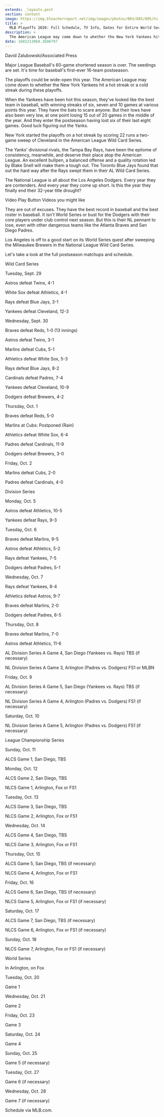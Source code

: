 ```yaml
--- 
extends: _layouts.post 
section: content 
image: https://img.bleacherreport.net/img/images/photos/003/885/895/hi-res-9fbb50e40ce37d6990b233c9a4ef8d61_crop_exact.jpg?w=1200&h=1200&q=75 
title: > 
  MLB Playoffs 2020: Full Schedule, TV Info, Dates for Entire World Series Bracket 
description: > 
  The American League may come down to whether the New York Yankees hit a hot streak or a cold streak during these playoffs.The Toronto Blue Jays found that out the hard way after the Rays swept them in their AL Wild Card Series.It isn't World Series or bust for the Dodgers with their core players under club control next season.But this is their NL pennant to lose, even with other dangerous teams like the Atlanta Braves and San Diego Padres.Los Angeles is off to a good start on its World Series quest after sweeping the Milwaukee Brewers in the National League Wild Card Series. 
date: 1602212068.3696797 
--- 
```

David Zalubowski/Associated Press

Major League Baseball's 60-game shortened season is over. The seedings are set. It's time for baseball's first-ever 16-team postseason.

The playoffs could be wide-open this year. The American League may come down to whether the New York Yankees hit a hot streak or a cold streak during these playoffs.

When the Yankees have been hot this season, they've looked like the best team in baseball, with winning streaks of six, seven and 10 games at various points this year. They have the bats to scare anyone. But their lows have also been very low, at one point losing 15 out of 20 games in the middle of the year. And they enter the postseason having lost six of their last eight games. Good luck figuring out the Yanks.

New York started the playoffs on a hot streak by scoring 22 runs a two-game sweep of Cleveland in the American League Wild Card Series.

The Yanks' divisional rivals, the Tampa Bay Rays, have been the epitome of consistency, meanwhile, and deserve their place atop the American League. An excellent bullpen, a balanced offense and a quality rotation led by Blake Snell will make them a tough out. The Toronto Blue Jays found that out the hard way after the Rays swept them in their AL Wild Card Series.

The National League is all about the Los Angeles Dodgers. Every year they are contenders. And every year they come up short. Is this the year they finally end their 32-year title drought?

Video Play Button Videos you might like

They are out of excuses. They have the best record in baseball and the best roster in baseball. It isn't World Series or bust for the Dodgers with their core players under club control next season. But this is their NL pennant to lose, even with other dangerous teams like the Atlanta Braves and San Diego Padres.

Los Angeles is off to a good start on its World Series quest after sweeping the Milwaukee Brewers in the National League Wild Card Series.

Let's take a look at the full postseason matchups and schedule.

Wild Card Series

Tuesday, Sept. 29

Astros defeat Twins, 4-1

White Sox defeat Athletics, 4-1

Rays defeat Blue Jays, 3-1

Yankees defeat Cleveland, 12-3

Wednesday, Sept. 30

Braves defeat Reds, 1-0 (13 innings)

Astros defeat Twins, 3-1

Marlins defeat Cubs, 5-1

Athletics defeat White Sox, 5-3

Rays defeat Blue Jays, 8-2

Cardinals defeat Padres, 7-4

Yankees defeat Cleveland, 10-9

Dodgers defeat Brewers, 4-2

Thursday, Oct. 1

Braves defeat Reds, 5-0

Marlins at Cubs: Postponed (Rain)

Athletics defeat White Sox, 6-4

Padres defeat Cardinals, 11-9

Dodgers defeat Brewers, 3-0

Friday, Oct. 2

Marlins defeat Cubs, 2-0

Padres defeat Cardinals, 4-0

Division Series

Monday, Oct. 5

Astros defeat Athletics, 10-5

Yankees defeat Rays, 9-3

Tuesday, Oct. 6

Braves defeat Marlins, 9-5

Astros defeat Athletics, 5-2

Rays defeat Yankees, 7-5

Dodgers defeat Padres, 5-1

Wednesday, Oct. 7

Rays defeat Yankees, 8-4

Athletics defeat Astros, 9-7

Braves defeat Marlins, 2-0

Dodgers defeat Padres, 6-5

Thursday, Oct. 8

Braves defeat Marlins, 7-0

Astros defeat Athletics, 11-6

AL Division Series A Game 4, San Diego (Yankees vs. Rays) TBS (if necessary)

NL Division Series A Game 3, Arlington (Padres vs. Dodgers) FS1 or MLBN

Friday, Oct. 9

AL Division Series A Game 5, San Diego (Yankees vs. Rays) TBS (if necessary)

NL Division Series A Game 4, Arlington (Padres vs. Dodgers) FS1 (if necessary)

Saturday, Oct. 10

NL Division Series A Game 5, Arlington (Padres vs. Dodgers) FS1 (if necessary)

League Championship Series

Sunday, Oct. 11

ALCS Game 1, San Diego, TBS

Monday, Oct. 12

ALCS Game 2, San Diego, TBS

NLCS Game 1, Arlington, Fox or FS1

Tuesday, Oct. 13

ALCS Game 3, San Diego, TBS

NLCS Game 2, Arlington, Fox or FS1

Wednesday, Oct. 14

ALCS Game 4, San Diego, TBS

NLCS Game 3, Arlington, Fox or FS1

Thursday, Oct. 15

ALCS Game 5, San Diego, TBS (if necessary)

NLCS Game 4, Arlington, Fox or FS1

Friday, Oct. 16

ALCS Game 6, San Diego, TBS (if necessary)

NLCS Game 5, Arlington, Fox or FS1 (if necessary)

Saturday, Oct. 17

ALCS Game 7, San Diego, TBS (if necessary)

NLCS Game 6, Arlington, Fox or FS1 (if necessary)

Sunday, Oct. 18

NLCS Game 7, Arlington, Fox or FS1 (if necessary)

World Series

In Arlington, on Fox

Tuesday, Oct. 20

Game 1

Wednesday, Oct. 21

Game 2

Friday, Oct. 23

Game 3

Saturday, Oct. 24

Game 4

Sunday, Oct. 25

Game 5 (if necessary)

Tuesday, Oct. 27

Game 6 (if necessary)

Wednesday, Oct. 28

Game 7 (if necessary)

Schedule via MLB.com.
